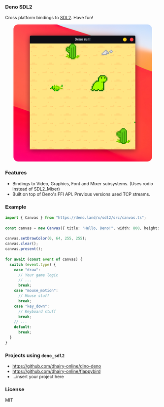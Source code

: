 ### Deno SDL2

Cross platform bindings to [SDL2](https://www.libsdl.org/index.php). Have fun!

<p align="center">
  <img src="examples/sprite/demo.png" data-tooltip="Ad" width="450px" style="border-radius: 15px">
</p>

### Features

- Bindings to Video, Graphics, Font and Mixer subsystems. (Uses rodio instead of
  SDL2_Mixer)
- Built on top of Deno's FFI API. Previous versions used TCP streams.

### Example

```typescript
import { Canvas } from "https://deno.land/x/sdl2/src/canvas.ts";

const canvas = new Canvas({ title: "Hello, Deno!", width: 800, height: 400 });

canvas.setDrawColor(0, 64, 255, 255);
canvas.clear();
canvas.present();

for await (const event of canvas) {
  switch (event.type) {
    case "draw":
      // Your game logic
      // ...
      break;
    case "mouse_motion":
      // Mouse stuff
      break;
    case "key_down":
      // Keyboard stuff
      break;
    // ...
    default:
      break;
  }
}
```

### Projects using `deno_sdl2`

- https://github.com/dhairy-online/dino-deno
- https://github.com/dhairy-online/flappybird
- ...insert your project here

### License

MIT
